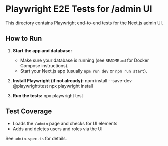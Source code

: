 # Playwright E2E Tests for /admin UI

This directory contains Playwright end-to-end tests for the Next.js admin UI.

## How to Run

1. **Start the app and database:**
   - Make sure your database is running (see `README.md` for Docker Compose instructions).
   - Start your Next.js app (usually `npm run dev` or `npm run start`).

2. **Install Playwright (if not already):**
   npm install --save-dev @playwright/test
   npx playwright install

3. **Run the tests:**
   npx playwright test

## Test Coverage
- Loads the `/admin` page and checks for UI elements
- Adds and deletes users and roles via the UI

See `admin.spec.ts` for details.
